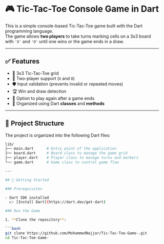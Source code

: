 # 🎮 Tic-Tac-Toe Console Game in Dart

This is a simple console-based Tic-Tac-Toe game built with the Dart programming language.  
The game allows **two players** to take turns marking cells on a 3x3 board with `'X'` and `'O'` until one wins or the game ends in a draw.

---

## ✅ Features

- 🧩 3x3 Tic-Tac-Toe grid  
- 👥 Two-player support (`X` and `O`)  
- 🛡️ Input validation (prevents invalid or repeated moves)  
- 🏆 Win and draw detection  
- 🔁 Option to play again after a game ends  
- 🧱 Organized using Dart **classes** and **methods**

---

## 📁 Project Structure

The project is organized into the following Dart files:

```bash
lib/
├── main.dart      # Entry point of the application
├── board.dart     # Board class to manage the game grid
├── player.dart    # Player class to manage turns and markers
└── game.dart      # Game class to control game flow

---

## 🚀 Getting Started

### Prerequisites

- Dart SDK installed  
  👉 [Install Dart](https://dart.dev/get-dart)

### Run the Game

1. **Clone the repository**:

```bash
git clone https://github.com/MohammedNajjar/Tic-Tac-Toe-Game-.git
cd Tic-Tac-Toe-Game-
